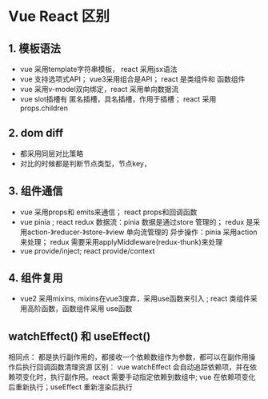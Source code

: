 # Vue  React 区别
## 1. 模板语法
- vue 采用template字符串模板， react 采用jsx语法
- vue 支持选项式API； vue3采用组合是API；  react 是类组件和 函数组件
- vue 采用v-model双向绑定，react 采用单向数据流
- vue slot插槽有 匿名插槽，具名插槽，作用于插槽； react 采用props.children

## 2. dom diff
- 都采用同层对比策略
- 对比的时候都是判断节点类型，节点key，

## 3. 组件通信
- vue 采用props和 emits来通信； react props和回调函数
- vue pinia ; react  redux
  数据流：pinia 数据是通过store 管理的； redux 是采用action-》reducer-》store-》view 单向流管理的
  异步操作：pinia 采用action来处理； redux 需要采用applyMiddleware(redux-thunk)来处理
- vue provide/inject; react provide/context

## 4. 组件复用
- vue2 采用mixins, mixins在vue3废弃，采用use函数来引入 ; react 类组件采用高阶函数，函数组件采用 use函数


## watchEffect()  和 useEffect()
相同点：  都是执行副作用的，都接收一个依赖数组作为参数，都可以在副作用操作后执行回调函数清理资源
区别： vue watchEffect 会自动追踪依赖项，并在依赖项变化时，执行副作用。react 需要手动指定依赖到数组中;
      vue 在依赖项变化后重新执行；useEffect 重新渲染后执行
      
